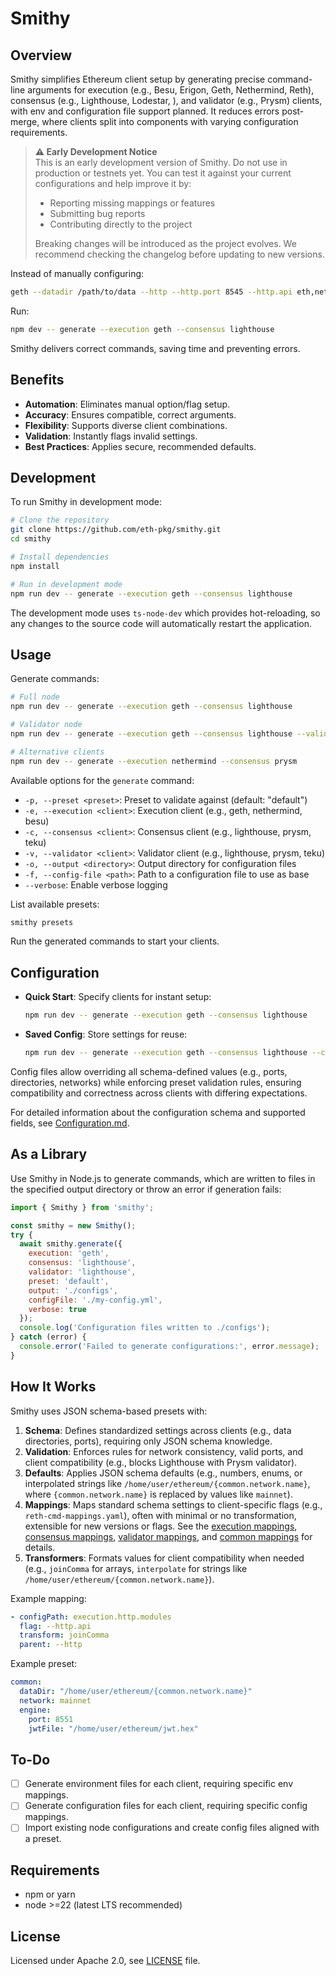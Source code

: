# Smithy

## Overview

Smithy simplifies Ethereum client setup by generating precise command-line arguments for execution (e.g., Besu, Erigon, Geth, Nethermind, Reth), consensus (e.g., Lighthouse, Lodestar, ), and validator (e.g., Prysm) clients, with env and configuration file support planned. It reduces errors post-merge, where clients split into components with varying configuration requirements.

> **⚠️ Early Development Notice**  
> This is an early development version of Smithy. Do not use in production or testnets yet. You can test it against your current configurations and help improve it by:
> - Reporting missing mappings or features
> - Submitting bug reports
> - Contributing directly to the project
> 
> Breaking changes will be introduced as the project evolves. We recommend checking the changelog before updating to new versions.

Instead of manually configuring:
```bash
geth --datadir /path/to/data --http --http.port 8545 --http.api eth,net,web3 --authrpc.jwtsecret /path/to/jwt.hex --mainnet
```

Run:
```bash
npm dev -- generate --execution geth --consensus lighthouse
```

Smithy delivers correct commands, saving time and preventing errors.

## Benefits

- **Automation**: Eliminates manual option/flag setup.
- **Accuracy**: Ensures compatible, correct arguments.
- **Flexibility**: Supports diverse client combinations.
- **Validation**: Instantly flags invalid settings.
- **Best Practices**: Applies secure, recommended defaults.

<!--
## Installation

```bash
npm install -g smithy
```
-->

## Development

To run Smithy in development mode:

```bash
# Clone the repository
git clone https://github.com/eth-pkg/smithy.git
cd smithy

# Install dependencies
npm install

# Run in development mode
npm run dev -- generate --execution geth --consensus lighthouse
```

The development mode uses `ts-node-dev` which provides hot-reloading, so any changes to the source code will automatically restart the application.

## Usage

Generate commands:
```bash
# Full node
npm run dev -- generate --execution geth --consensus lighthouse

# Validator node
npm run dev -- generate --execution geth --consensus lighthouse --validator lighthouse

# Alternative clients
npm run dev -- generate --execution nethermind --consensus prysm
```

Available options for the `generate` command:
- `-p, --preset <preset>`: Preset to validate against (default: "default")
- `-e, --execution <client>`: Execution client (e.g., geth, nethermind, besu)
- `-c, --consensus <client>`: Consensus client (e.g., lighthouse, prysm, teku)
- `-v, --validator <client>`: Validator client (e.g., lighthouse, prysm, teku)
- `-o, --output <directory>`: Output directory for configuration files
- `-f, --config-file <path>`: Path to a configuration file to use as base
- `--verbose`: Enable verbose logging

List available presets:
```bash
smithy presets
```

Run the generated commands to start your clients.

## Configuration

- **Quick Start**: Specify clients for instant setup:
  ```bash
  npm run dev -- generate --execution geth --consensus lighthouse
  ```

- **Saved Config**: Store settings for reuse:
  ```bash
  npm run dev -- generate --execution geth --consensus lighthouse --config-file my-config.yml
  ```

Config files allow overriding all schema-defined values (e.g., ports, directories, networks) while enforcing preset validation rules, ensuring compatibility and correctness across clients with differing expectations.

For detailed information about the configuration schema and supported fields, see [Configuration.md](Configuration.md).

## As a Library

Use Smithy in Node.js to generate commands, which are written to files in the specified output directory or throw an error if generation fails:
```javascript
import { Smithy } from 'smithy';

const smithy = new Smithy();
try {
  await smithy.generate({
    execution: 'geth',
    consensus: 'lighthouse',
    validator: 'lighthouse',
    preset: 'default',
    output: './configs',
    configFile: './my-config.yml',
    verbose: true
  });
  console.log('Configuration files written to ./configs');
} catch (error) {
  console.error('Failed to generate configurations:', error.message);
}
```

## How It Works

Smithy uses JSON schema-based presets with:
1. **Schema**: Defines standardized settings across clients (e.g., data directories, ports), requiring only JSON schema knowledge.
2. **Validation**: Enforces rules for network consistency, valid ports, and client compatibility (e.g., blocks Lighthouse with Prysm validator).
3. **Defaults**: Applies JSON schema defaults (e.g., numbers, enums, or interpolated strings like `/home/user/ethereum/{common.network.name}`, where `{common.network.name}` is replaced by values like `mainnet`).
4. **Mappings**: Maps standard schema settings to client-specific flags (e.g., `reth-cmd-mappings.yaml`), often with minimal or no transformation, extensible for new versions or flags. See the [execution mappings](docs/execution-mappings.md), [consensus mappings](docs/consensus-mappings.md), [validator mappings](docs/validator-mappings.md), and [common mappings](docs/common-mappings.md) for details.
5. **Transformers**: Formats values for client compatibility when needed (e.g., `joinComma` for arrays, `interpolate` for strings like `/home/user/ethereum/{common.network.name}`).

Example mapping:
```yaml
- configPath: execution.http.modules
  flag: --http.api
  transform: joinComma
  parent: --http
```

Example preset:
```yaml
common:
  dataDir: "/home/user/ethereum/{common.network.name}"
  network: mainnet
  engine:
    port: 8551
    jwtFile: "/home/user/ethereum/jwt.hex"
```

## To-Do

- [ ] Generate environment files for each client, requiring specific env mappings.
- [ ] Generate configuration files for each client, requiring specific config mappings.
- [ ] Import existing node configurations and create config files aligned with a preset.

## Requirements

- npm or yarn
- node >=22 (latest LTS recommended)

## License

Licensed under Apache 2.0, see [LICENSE](License.md) file.
